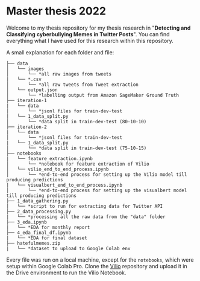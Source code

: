 # Master thesis 2022
Welcome to my thesis repository for my thesis research in "**Detecting and Classifying cyberbullying Memes in Twitter Posts**". You can find everything what I have used for this research within this repository. 

A small explanation for each folder and file: 

```
├── data
│   └── images
│       └── *all raw images from tweets
|   └── *.csv 
│       └── *all raw tweets from Tweet extraction 
│   └── output.json 
│       └── *labelling output from Amazon SageMaker Ground Truth
├── iteration-1
|   └── data
│       └── *jsonl files for train-dev-test
|   └── 1_data_split.py
│       └── *data split in train-dev-test (80-10-10)
├── iteration-2
|   └── data
│       └── *jsonl files for train-dev-test
|   └── 1_data_split.py
│       └── *data split in train-dev-test (75-10-15)
├── notebooks
|   └── feature_extraction.ipynb
│       └── *notebook for feature extraction of Vilio 
│   └── vilio_end_to_end_process.ipynb
│       └── *end-to-end process for setting up the Vilio model till producing predictions 
|   └── visualbert_end_to_end_process.ipynb
│       └── *end-to-end process for setting up the visualbert model till producing predictions 
├── 1_data_gathering.py
|   └── *script to run for extracting data for Twitter API
├── 2_data_processing.py
|   └── *processing all the raw data from the "data" folder
├── 3_eda.ipynb
|   └── *EDA for monthly report 
├── 4_eda_final_df.ipynb
|   └── *EDA for final dataset
├── hatefulmemes.zip
|   └── *dataset to upload to Google Colab env
```

Every file was run on a local machine, except for the ```notebooks```, which were setup within Google Colab Pro. Clone the [Vilio](https://github.com/Rchou97/vilio) repository and upload it in the Drive environment to run the Vilio Notebook. 
